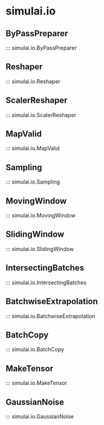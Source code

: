 # simulai.io

## ByPassPreparer
::: simulai.io.ByPassPreparer
## Reshaper
::: simulai.io.Reshaper
## ScalerReshaper
::: simulai.io.ScalerReshaper
## MapValid
::: simulai.io.MapValid
## Sampling 
::: simulai.io.Sampling
## MovingWindow
::: simulai.io.MovingWindow
## SlidingWindow
::: simulai.io.SlidingWindow
## IntersectingBatches
::: simulai.io.IntersectingBatches
## BatchwiseExtrapolation
::: simulai.io.BatchwiseExtrapolation
## BatchCopy
::: simulai.io.BatchCopy
## MakeTensor
::: simulai.io.MakeTensor
## GaussianNoise
::: simulai.io.GaussianNoise

